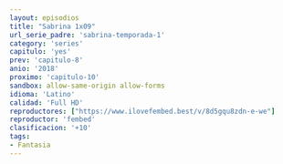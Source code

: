 ```yaml
---
layout: episodios
title: "Sabrina 1x09"
url_serie_padre: 'sabrina-temporada-1'
category: 'series'
capitulo: 'yes'
prev: 'capitulo-8'
anio: '2018'
proximo: 'capitulo-10'
sandbox: allow-same-origin allow-forms
idioma: 'Latino'
calidad: 'Full HD'
reproductores: ["https://www.ilovefembed.best/v/8d5gqu8zdn-e-we"]
reproductor: 'fembed'
clasificacion: '+10'
tags:
- Fantasia
---
```












